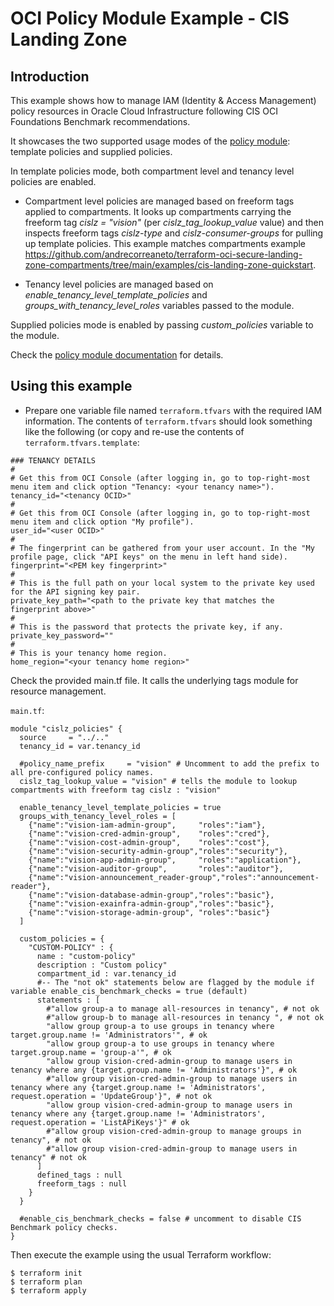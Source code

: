 # OCI Policy Module Example - CIS Landing Zone

## Introduction

This example shows how to manage IAM (Identity & Access Management) policy resources in Oracle Cloud Infrastructure following CIS OCI Foundations Benchmark recommendations.

It showcases the two supported usage modes of the [policy module](../..): template policies and supplied policies.

In template policies mode, both compartment level and tenancy level policies are enabled.

- Compartment level policies are managed based on freeform tags applied to compartments. It looks up compartments carrying the freeform tag *cislz = "vision"* (per *cislz_tag_lookup_value* value) and then inspects freeform tags *cislz-type* and *cislz-consumer-groups* for pulling up template policies. This example matches compartments example https://github.com/andrecorreaneto/terraform-oci-secure-landing-zone-compartments/tree/main/examples/cis-landing-zone-quickstart.

- Tenancy level policies are managed based on *enable_tenancy_level_template_policies* and *groups_with_tenancy_level_roles* variables passed to the module.

Supplied policies mode is enabled by passing *custom_policies* variable to the module.

Check the [policy module documentation](../../README.md) for details.

## Using this example
* Prepare one variable file named `terraform.tfvars` with the required IAM information. The contents of `terraform.tfvars` should look something like the following (or copy and re-use the contents of `terraform.tfvars.template`:

```
### TENANCY DETAILS
#
# Get this from OCI Console (after logging in, go to top-right-most menu item and click option "Tenancy: <your tenancy name>").
tenancy_id="<tenancy OCID>"
#
# Get this from OCI Console (after logging in, go to top-right-most menu item and click option "My profile").
user_id="<user OCID>"
#
# The fingerprint can be gathered from your user account. In the "My profile page, click "API keys" on the menu in left hand side).
fingerprint="<PEM key fingerprint>"
#
# This is the full path on your local system to the private key used for the API signing key pair.
private_key_path="<path to the private key that matches the fingerprint above>"
#
# This is the password that protects the private key, if any.
private_key_password=""
#
# This is your tenancy home region.
home_region="<your tenancy home region>"
```

Check the provided main.tf file. It calls the underlying tags module for resource management.

`main.tf`:

```
module "cislz_policies" {
  source     = "../.."
  tenancy_id = var.tenancy_id

  #policy_name_prefix     = "vision" # Uncomment to add the prefix to all pre-configured policy names.
  cislz_tag_lookup_value = "vision" # tells the module to lookup compartments with freeform tag cislz : "vision"
  
  enable_tenancy_level_template_policies = true
  groups_with_tenancy_level_roles = [
    {"name":"vision-iam-admin-group",     "roles":"iam"},
    {"name":"vision-cred-admin-group",    "roles":"cred"},
    {"name":"vision-cost-admin-group",    "roles":"cost"},
    {"name":"vision-security-admin-group","roles":"security"},
    {"name":"vision-app-admin-group",     "roles":"application"},
    {"name":"vision-auditor-group",       "roles":"auditor"},
    {"name":"vision-announcement_reader-group","roles":"announcement-reader"},
    {"name":"vision-database-admin-group","roles":"basic"},
    {"name":"vision-exainfra-admin-group","roles":"basic"},
    {"name":"vision-storage-admin-group", "roles":"basic"}
  ]

  custom_policies = {
    "CUSTOM-POLICY" : {
      name : "custom-policy"
      description : "Custom policy"
      compartment_id : var.tenancy_id
      #-- The "not ok" statements below are flagged by the module if variable enable_cis_benchmark_checks = true (default)
      statements : [
        #"allow group-a to manage all-resources in tenancy", # not ok
        #"allow group-b to manage all-resources in tenancy ", # not ok
        "allow group group-a to use groups in tenancy where target.group.name != 'Administrators'", # ok
        "allow group group-a to use groups in tenancy where target.group.name = 'group-a'", # ok
        "allow group vision-cred-admin-group to manage users in tenancy where any {target.group.name != 'Administrators'}", # ok
        #"allow group vision-cred-admin-group to manage users in tenancy where any {target.group.name != 'Administrators', request.operation = 'UpdateGroup'}", # not ok
        "allow group vision-cred-admin-group to manage users in tenancy where any {target.group.name != 'Administrators', request.operation = 'ListAPiKeys'}" # ok
        #"allow group vision-cred-admin-group to manage groups in tenancy", # not ok
        #"allow group vision-cred-admin-group to manage users in tenancy" # not ok
      ]             
      defined_tags : null
      freeform_tags : null
    }
  }

  #enable_cis_benchmark_checks = false # uncomment to disable CIS Benchmark policy checks.
}  
```

Then execute the example using the usual Terraform workflow:

```
$ terraform init
$ terraform plan
$ terraform apply
```